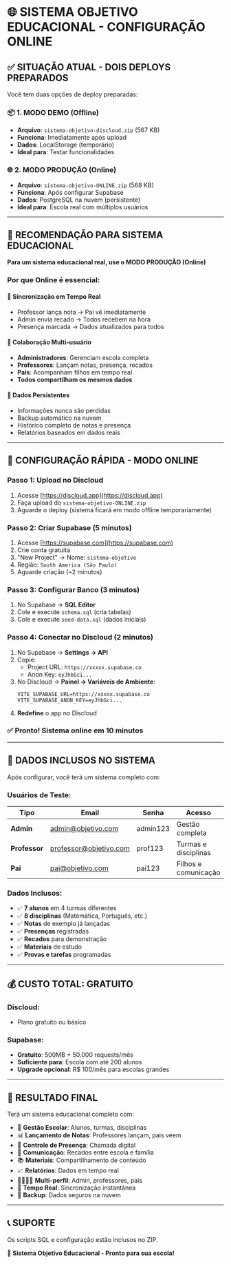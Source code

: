 # 🌐 SISTEMA OBJETIVO EDUCACIONAL - CONFIGURAÇÃO ONLINE

## ✅ **SITUAÇÃO ATUAL - DOIS DEPLOYS PREPARADOS**

Você tem duas opções de deploy preparadas:

### 📦 **1. MODO DEMO (Offline)**
- **Arquivo**: `sistema-objetivo-discloud.zip` (567 KB)
- **Funciona**: Imediatamente após upload
- **Dados**: LocalStorage (temporário)
- **Ideal para**: Testar funcionalidades

### 🌐 **2. MODO PRODUÇÃO (Online)**
- **Arquivo**: `sistema-objetivo-ONLINE.zip` (568 KB)  
- **Funciona**: Após configurar Supabase
- **Dados**: PostgreSQL na nuvem (persistente)
- **Ideal para**: Escola real com múltiplos usuários

---

## 🎯 **RECOMENDAÇÃO PARA SISTEMA EDUCACIONAL**

**Para um sistema educacional real, use o MODO PRODUÇÃO (Online)**

### **Por que Online é essencial:**

#### 🔄 **Sincronização em Tempo Real**
- Professor lança nota → Pai vê imediatamente
- Admin envia recado → Todos recebem na hora
- Presença marcada → Dados atualizados para todos

#### 👥 **Colaboração Multi-usuário**
- **Administradores**: Gerenciam escola completa
- **Professores**: Lançam notas, presença, recados  
- **Pais**: Acompanham filhos em tempo real
- **Todos compartilham os mesmos dados**

#### 💾 **Dados Persistentes**
- Informações nunca são perdidas
- Backup automático na nuvem
- Histórico completo de notas e presença
- Relatórios baseados em dados reais

---

## 🚀 **CONFIGURAÇÃO RÁPIDA - MODO ONLINE**

### **Passo 1: Upload no Discloud**
1. Acesse [https://discloud.app](https://discloud.app)
2. Faça upload do `sistema-objetivo-ONLINE.zip`
3. Aguarde o deploy (sistema ficará em modo offline temporariamente)

### **Passo 2: Criar Supabase (5 minutos)**
1. Acesse [https://supabase.com](https://supabase.com)
2. Crie conta gratuita
3. "New Project" → Nome: `sistema-objetivo`
4. Região: `South America (São Paulo)`
5. Aguarde criação (~2 minutos)

### **Passo 3: Configurar Banco (3 minutos)**
1. No Supabase → **SQL Editor**
2. Cole e execute `schema.sql` (cria tabelas)
3. Cole e execute `seed-data.sql` (dados iniciais)

### **Passo 4: Conectar no Discloud (2 minutos)**
1. No Supabase → **Settings → API**
2. Copie:
   - Project URL: `https://xxxxx.supabase.co`
   - Anon Key: `eyJhbGci...`
3. No Discloud → **Painel → Variáveis de Ambiente**:
   ```
   VITE_SUPABASE_URL=https://xxxxx.supabase.co
   VITE_SUPABASE_ANON_KEY=eyJhbGci...
   ```
4. **Redefine** o app no Discloud

### **✅ Pronto! Sistema online em 10 minutos**

---

## 👥 **DADOS INCLUSOS NO SISTEMA**

Após configurar, você terá um sistema completo com:

### **Usuários de Teste:**
| Tipo | Email | Senha | Acesso |
|------|-------|-------|---------|
| **Admin** | admin@objetivo.com | admin123 | Gestão completa |
| **Professor** | professor@objetivo.com | prof123 | Turmas e disciplinas |
| **Pai** | pai@objetivo.com | pai123 | Filhos e comunicação |

### **Dados Inclusos:**
- ✅ **7 alunos** em 4 turmas diferentes
- ✅ **8 disciplinas** (Matemática, Português, etc.)
- ✅ **Notas** de exemplo já lançadas
- ✅ **Presenças** registradas
- ✅ **Recados** para demonstração
- ✅ **Materiais** de estudo
- ✅ **Provas e tarefas** programadas

---

## 💰 **CUSTO TOTAL: GRATUITO**

### **Discloud:**
- Plano gratuito ou básico

### **Supabase:**
- **Gratuito**: 500MB + 50.000 requests/mês
- **Suficiente para**: Escola com até 200 alunos
- **Upgrade opcional**: R$ 100/mês para escolas grandes

---

## 🎉 **RESULTADO FINAL**

Terá um sistema educacional completo com:

- 🏫 **Gestão Escolar**: Alunos, turmas, disciplinas
- 📊 **Lançamento de Notas**: Professores lançam, pais veem
- 📅 **Controle de Presença**: Chamada digital
- 📨 **Comunicação**: Recados entre escola e família
- 📚 **Materiais**: Compartilhamento de conteúdo
- 📈 **Relatórios**: Dados em tempo real
- 👨‍👩‍👧‍👦 **Multi-perfil**: Admin, professores, pais
- 🔄 **Tempo Real**: Sincronização instantânea
- 💾 **Backup**: Dados seguros na nuvem

---

## 📞 **SUPORTE**

Os scripts SQL e configuração estão inclusos no ZIP.

**🎯 Sistema Objetivo Educacional - Pronto para sua escola!**